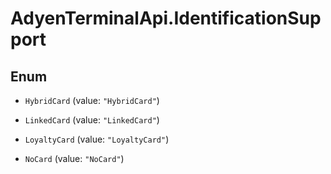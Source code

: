 # AdyenTerminalApi.IdentificationSupport

## Enum


* `HybridCard` (value: `"HybridCard"`)

* `LinkedCard` (value: `"LinkedCard"`)

* `LoyaltyCard` (value: `"LoyaltyCard"`)

* `NoCard` (value: `"NoCard"`)


